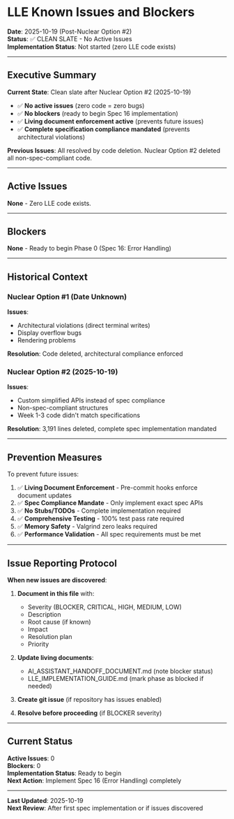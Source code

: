 # LLE Known Issues and Blockers

**Date**: 2025-10-19 (Post-Nuclear Option #2)  
**Status**: ✅ CLEAN SLATE - No Active Issues  
**Implementation Status**: Not started (zero LLE code exists)

---

## Executive Summary

**Current State**: Clean slate after Nuclear Option #2 (2025-10-19)

- ✅ **No active issues** (zero code = zero bugs)
- ✅ **No blockers** (ready to begin Spec 16 implementation)
- ✅ **Living document enforcement active** (prevents future issues)
- ✅ **Complete specification compliance mandated** (prevents architectural violations)

**Previous Issues**: All resolved by code deletion. Nuclear Option #2 deleted all non-spec-compliant code.

---

## Active Issues

**None** - Zero LLE code exists.

---

## Blockers

**None** - Ready to begin Phase 0 (Spec 16: Error Handling)

---

## Historical Context

### Nuclear Option #1 (Date Unknown)

**Issues**:
- Architectural violations (direct terminal writes)
- Display overflow bugs
- Rendering problems

**Resolution**: Code deleted, architectural compliance enforced

### Nuclear Option #2 (2025-10-19)

**Issues**:
- Custom simplified APIs instead of spec compliance
- Non-spec-compliant structures
- Week 1-3 code didn't match specifications

**Resolution**: 3,191 lines deleted, complete spec implementation mandated

---

## Prevention Measures

To prevent future issues:

1. ✅ **Living Document Enforcement** - Pre-commit hooks enforce document updates
2. ✅ **Spec Compliance Mandate** - Only implement exact spec APIs
3. ✅ **No Stubs/TODOs** - Complete implementation required
4. ✅ **Comprehensive Testing** - 100% test pass rate required
5. ✅ **Memory Safety** - Valgrind zero leaks required
6. ✅ **Performance Validation** - All spec requirements must be met

---

## Issue Reporting Protocol

**When new issues are discovered**:

1. **Document in this file** with:
   - Severity (BLOCKER, CRITICAL, HIGH, MEDIUM, LOW)
   - Description
   - Root cause (if known)
   - Impact
   - Resolution plan
   - Priority

2. **Update living documents**:
   - AI_ASSISTANT_HANDOFF_DOCUMENT.md (note blocker status)
   - LLE_IMPLEMENTATION_GUIDE.md (mark phase as blocked if needed)

3. **Create git issue** (if repository has issues enabled)

4. **Resolve before proceeding** (if BLOCKER severity)

---

## Current Status

**Active Issues**: 0  
**Blockers**: 0  
**Implementation Status**: Ready to begin  
**Next Action**: Implement Spec 16 (Error Handling) completely

---

**Last Updated**: 2025-10-19  
**Next Review**: After first spec implementation or if issues discovered
